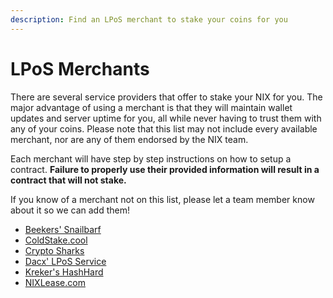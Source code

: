 ```yaml
---
description: Find an LPoS merchant to stake your coins for you
---
```


# LPoS Merchants

There are several service providers that offer to stake your NIX for you. The major advantage of using a merchant is that they will maintain wallet updates and server uptime for you, all while never having to trust them with any of your coins. Please note that this list may not include every available merchant, nor are any of them endorsed by the NIX team.

Each merchant will have step by step instructions on how to setup a contract. **Failure to properly use their provided information will result in a contract that will not stake.**

If you know of a merchant not on this list, please let a team member know about it so we can add them!

* [Beekers' Snailbarf](https://nix.snailbarf.org/)
* [ColdStake.cool](https://www.coldstake.cool/)
* [Crypto Sharks](https://nix.cryptosharkspool.com/)
* [Dacx' LPoS Service](https://2wayghost.me/)
* [Kreker's HashHard](https://hashhard.eu/)
* [NIXLease.com](https://www.nixlease.com/)


